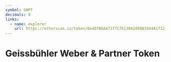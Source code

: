 ```yaml
---
symbol: GWPT
decimals: 0
links:
  - name: explorer
    url: https://etherscan.io/token/0x4DfB6AA71ffC76130A2d68B1844A1f12f75b8766
---
```


# Geissbühler Weber & Partner Token
